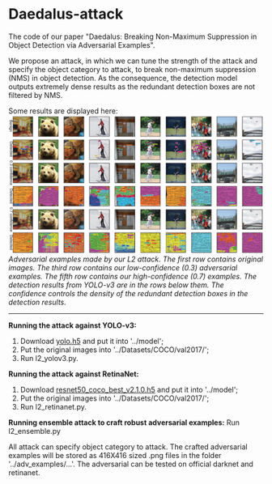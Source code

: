 # Daedalus-attack
The code of our paper "Daedalus: Breaking Non-Maximum Suppression in Object Detection via Adversarial Examples".

We propose an attack, in which we can tune the strength of the attack and specify the object category to attack, to break non-maximum suppression (NMS) in object detection. As the consequence, the detection model outputs extremely dense results as the redundant detection boxes are not filtered by NMS.

Some results are displayed here:
![Alt text](resources/l2attack.jpg)
*Adversarial examples made by our L2 attack. The first row contains original images. The third row contains our low-confidence (0.3) adversarial examples. The fifth row contains our high-confidence (0.7) examples. The detection results from YOLO-v3 are in the rows below them. The confidence controls the density of the redundant detection boxes in the detection results.*

---

**Running the attack against YOLO-v3:**
1. Download [yolo.h5](https://1drv.ms/u/s!AqftEu9YAdEGidZ7vEm-4v4c2sV-Lw) and put it into '../model';
2. Put the original images into '../Datasets/COCO/val2017/';
3. Run l2_yolov3.py.

**Running the attack against RetinaNet:**
1. Download [resnet50_coco_best_v2.1.0.h5](https://drive.google.com/file/d/1N6Xg5SOW8Ic4hpC8PoIRvggcstx0HcXw/view?usp=sharing) and put it into '../model';
2. Put the original images into '../Datasets/COCO/val2017/';
3. Run l2_retinanet.py.

**Running ensemble attack to craft robust adversarial examples:**
Run l2_ensemble.py

All attack can specify object category to attack. The crafted adversarial examples will be stored as 416X416 sized .png files in the folder '../adv_examples/...'. The adversarial can be tested on official darknet and retinanet.
